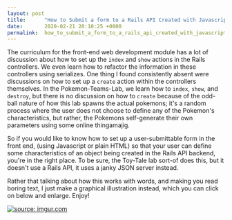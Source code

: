 ```yaml
---
layout: post
title:      "How to Submit a form to a Rails API Created with Javascript or HTML"
date:       2020-02-21 20:10:25 +0000
permalink:  how_to_submit_a_form_to_a_rails_api_created_with_javascript_or_html
---
```



The curriculum for the front-end web development module has a lot of discussion about how to set up the `index` and `show` actions in the Rails controllers.  We even learn how to refactor the information in these controllers using serializes.  One thing I found consistently absent were discussions on how to set up a `create` action within the controllers themselves.  In the Pokemon-Teams-Lab, we learn how to `index`, `show`, and `destroy`, but there is no discussion on how to `create` because of the odd-ball nature of how this lab spawns the actual pokemons; it's a random process where the user does not choose to define any of the Pokemon's characteristics, but rather, the Pokemons self-generate their own parameters using some online thingamajig.

So if you would like to know how to set up a user-submittable form in the front end, (using Javascript or plain HTML) so that your user can define some characteristics of an object being created in the Rails API backend, you're in the right place.  To be sure, the Toy-Tale lab sort-of does this, but it doesn't use a Rails API, it uses a janky JSON server instead.

Rather that talking about how this works with words, and making you read boring text, I just make a graphical illustration instead, which you can click on below and enlarge.  Enjoy!


<a href="https://i.imgur.com/vRBiDHA.jpg"><img src="https://i.imgur.com/vRBiDHA.jpg" title="source: imgur.com" /></a>

